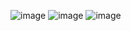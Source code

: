 ![image](https://github.com/user-attachments/assets/026e1aad-4899-47b4-9079-85797c168fe9)
![image](https://github.com/user-attachments/assets/3b50c125-1762-49f0-bf1a-40e39368e5ca)
![image](https://github.com/user-attachments/assets/8c0b409f-4733-40ee-a636-08a984e3666b)




